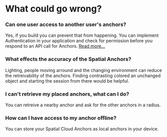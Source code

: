 # What could go wrong?

### Can one user access to another user's anchors?

Yes, if you build you can prevent that from happening. You can implement Authentication in your application and check for permission before you respond to an API call for Anchors. [Read more...](https://docs.microsoft.com/azure/spatial-anchors/concepts/authentication?tabs=csharp\&WT.mc\_id=github-mixedrealitycurriculum-ayyonet)

### What effects the accuracy of the Spatial Anchors?

Lighting, people moving arround and the changing environment can reduce the retreivability of the anchors. Finding contrasting colored an unchanged object and starting the session from there would be helpful.&#x20;

### I can't retrieve my placed anchors, what can I do?

You can retreive a nearby anchor and ask for the other anchors in a radius.&#x20;

### How can I have access to my anchor offline?

You can store your Spatial Cloud Anchors as local anchors in your device.
